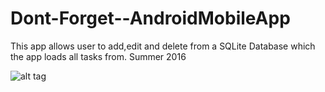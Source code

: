 # Dont-Forget--AndroidMobileApp
This app allows user to add,edit and delete from a SQLite Database which the app loads all tasks from.  Summer 2016

![alt tag](https://github.com/oskyd/DontForget/blob/master/Screenshots.jpg?raw=true)
